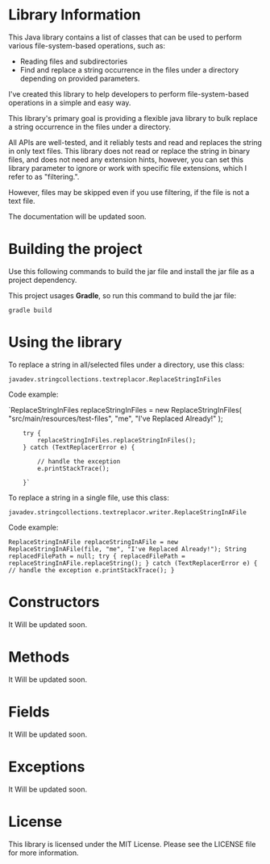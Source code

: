 # Library Information

This Java library contains a list of classes that can be used to perform various file-system-based operations, such as:

<ul>
<li>Reading files and subdirectories</li>
<li> Find and replace a string occurrence in the files under a directory depending on provided parameters.</li>
</ul>

I've created this library to help developers to perform file-system-based operations in a simple and easy way.

This library's primary goal is providing a flexible java library to bulk replace a string occurrence in the files under
a directory.

All APIs are well-tested, and it reliably tests and read and replaces the string in only text files.
This library does not read or replace the string in binary files,
and does not need any extension hints, however, you can set this library parameter to ignore or work with specific file
extensions, which I refer to as "filtering.".

However, files may be skipped even if you use filtering, if the file is not a text file.

The documentation will be updated soon.

# Building the project

Use this following commands to build the jar file and install the jar file as a project dependency.

This project usages **Gradle**, so run this command to build the jar file:

`gradle build`

# Using the library

To replace a string in all/selected files under a directory, use this class:

`javadev.stringcollections.textreplacor.ReplaceStringInFiles`

Code example:

`ReplaceStringInFiles replaceStringInFiles = new ReplaceStringInFiles(
"src/main/resources/test-files",
"me",
"I've Replaced Already!"
);

        try {
            replaceStringInFiles.replaceStringInFiles();
        } catch (TextReplacerError e) {
            
            // handle the exception
            e.printStackTrace();
            
        }`

To replace a string in a single file, use this class:

`javadev.stringcollections.textreplacor.writer.ReplaceStringInAFile`

Code example:

`ReplaceStringInAFile replaceStringInAFile = new ReplaceStringInAFile(file, "me", "I've Replaced Already!");
String replacedFilePath = null;
try {
replacedFilePath = replaceStringInAFile.replaceString();
} catch (TextReplacerError e) {
// handle the exception
e.printStackTrace();
}`

# Constructors

It Will be updated soon.

# Methods

It Will be updated soon.

# Fields

It Will be updated soon.

# Exceptions

It Will be updated soon.

# License

This library is licensed under the MIT License. Please see the LICENSE file for more information.





